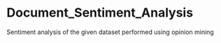 # Document_Sentiment_Analysis
Sentiment analysis of the given dataset performed using opinion mining
